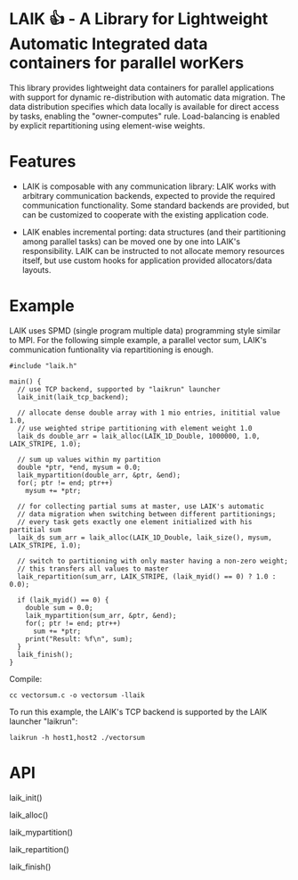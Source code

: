 # LAIK 👍 - A Library for Lightweight Automatic Integrated data containers for parallel worKers

This library provides lightweight data containers for parallel applications with support for dynamic re-distribution with automatic data migration. The data distribution specifies which data locally is available for direct access by tasks, enabling the "owner-computes" rule. Load-balancing is enabled by explicit repartitioning using element-wise weights.

# Features

* LAIK is composable with any communication library: LAIK works with arbitrary communication backends, expected to provide the required communication functionality. Some standard backends are provided, but can be customized to cooperate with the existing application code.

* LAIK enables incremental porting: data structures (and their partitioning among parallel tasks) can be moved one by one into LAIK's responsibility. LAIK can be instructed to not allocate memory resources itself, but use custom hooks for application provided allocators/data layouts.

# Example

LAIK uses SPMD (single program multiple data) programming style similar to MPI.
For the following simple example, a parallel vector sum, LAIK's communication
funtionality via repartitioning is enough.

    #include "laik.h"
   
    main() { 
      // use TCP backend, supported by "laikrun" launcher
      laik_init(laik_tcp_backend);
     
      // allocate dense double array with 1 mio entries, inititial value 1.0,
      // use weighted stripe partitioning with element weight 1.0
      laik_ds double_arr = laik_alloc(LAIK_1D_Double, 1000000, 1.0, LAIK_STRIPE, 1.0);

      // sum up values within my partition
      double *ptr, *end, mysum = 0.0;
      laik_mypartition(double_arr, &ptr, &end);
      for(; ptr != end; ptr++)
        mysum += *ptr;
     
      // for collecting partial sums at master, use LAIK's automatic
      // data migration when switching between different partitionings;
      // every task gets exactly one element initialized with his partitial sum
      laik_ds sum_arr = laik_alloc(LAIK_1D_Double, laik_size(), mysum, LAIK_STRIPE, 1.0);
     
      // switch to partitioning with only master having a non-zero weight;
      // this transfers all values to master
      laik_repartition(sum_arr, LAIK_STRIPE, (laik_myid() == 0) ? 1.0 : 0.0);
     
      if (laik_myid() == 0) {
        double sum = 0.0;
        laik_mypartition(sum_arr, &ptr, &end);
        for(; ptr != end; ptr++)
          sum += *ptr;
        print("Result: %f\n", sum);
      }
      laik_finish();
    }
   
Compile:

    cc vectorsum.c -o vectorsum -llaik

To run this example, the LAIK's TCP backend is supported by the LAIK launcher "laikrun":

    laikrun -h host1,host2 ./vectorsum


# API

laik_init()

laik_alloc()

laik_mypartition()

laik_repartition()

laik_finish()

